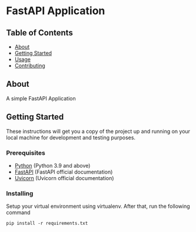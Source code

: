 # FastAPI Application

## Table of Contents

- [About](#about)
- [Getting Started](#getting_started)
- [Usage](#usage)
- [Contributing](../CONTRIBUTING.md)

## About <a name = "about"></a>

A simple FastAPI Application

## Getting Started <a name = "getting_started"></a>

These instructions will get you a copy of the project up and running on your local machine for development and testing purposes.

### Prerequisites

- [Python](https://www.python.org/downloads/) (Python 3.9 and above)
- [FastAPI](https://fastapi.tiangolo.com/) (FastAPI official documentation)
- [Uvicorn](https://www.uvicorn.org/) (Uvicorn official documentation)

### Installing

Setup your virtual environment using virtualenv. After that, run the following command

```
pip install -r requirements.txt
```